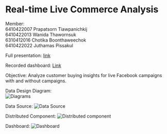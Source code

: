 
# Real-time Live Commerce Analysis  

Member: <br />
6410422007 Prapatsorn Tiawpanichkij <br />
6410422013 Wanida Thawornsuk <br />
6310412016 Chotika Boonthaweechok <br />
6410422022 Juthamas Pissakul <br />

Full presentation: [link](https://www.canva.com/design/DAFXYPwvemk/v8wYzPi4JFDQCI-xe2RVGQ/edit?utm_content=DAFXYPwvemk&utm_campaign=designshare&utm_medium=link2&utm_source=sharebutton)

Recorded dashboard: [Link](https://nida365-my.sharepoint.com/personal/prapatsorn_tia_stu_nida_ac_th/_layouts/15/stream.aspx?id=%2Fpersonal%2Fprapatsorn%5Ftia%5Fstu%5Fnida%5Fac%5Fth%2FDocuments%2F%E0%B8%81%E0%B8%B2%E0%B8%A3%E0%B8%9A%E0%B8%B1%E0%B8%99%E0%B8%97%E0%B8%B6%E0%B8%81%2FCall%20with%20DADS%206005%2D20230114%5F213536%2DMeeting%20Recording%2Emp4&referrer=Teams%2ETEAMS%2DELECTRON&referrerScenario=p2p%5Fns%2Dmw&ga=1)

Objective: Analyze customer buying insights for live Facebook campaigns with and without campaigns.

Data Design Diagram: <br /> ![Diagrams](https://media.giphy.com/media/3BEThJIG19ubRrXQao/giphy.gif)


Data Source: ![Data Source](https://i.imgur.com/kiaKXuZ.png)

Distributed Component: ![Distributed component](https://i.imgur.com/CEnebAb.png)

Dashboard: ![Dashboard](https://i.imgur.com/Ev8xoe1.png)
